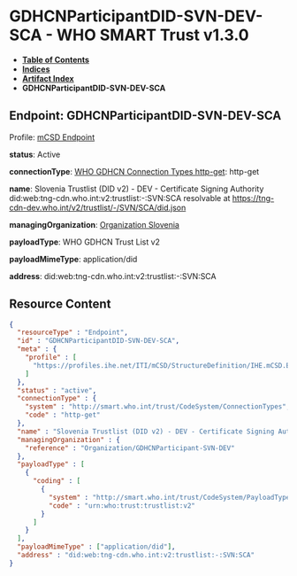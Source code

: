 # GDHCNParticipantDID-SVN-DEV-SCA - WHO SMART Trust v1.3.0

* [**Table of Contents**](toc.md)
* [**Indices**](indices.md)
* [**Artifact Index**](artifacts.md)
* **GDHCNParticipantDID-SVN-DEV-SCA**

## Endpoint: GDHCNParticipantDID-SVN-DEV-SCA

Profile: [mCSD Endpoint](https://profiles.ihe.net/ITI/mCSD/4.0.0/StructureDefinition-IHE.mCSD.Endpoint.html)

**status**: Active

**connectionType**: [WHO GDHCN Connection Types http-get](CodeSystem-ConnectionTypes.md#ConnectionTypes-http-get): http-get

**name**: Slovenia Trustlist (DID v2) - DEV - Certificate Signing Authority did:web:tng-cdn.who.int:v2:trustlist:-:SVN:SCA resolvable at https://tng-cdn-dev.who.int/v2/trustlist/-/SVN/SCA/did.json

**managingOrganization**: [Organization Slovenia](Organization-GDHCNParticipant-SVN-DEV.md)

**payloadType**: WHO GDHCN Trust List v2

**payloadMimeType**: application/did

**address**: did:web:tng-cdn.who.int:v2:trustlist:-:SVN:SCA



## Resource Content

```json
{
  "resourceType" : "Endpoint",
  "id" : "GDHCNParticipantDID-SVN-DEV-SCA",
  "meta" : {
    "profile" : [
      "https://profiles.ihe.net/ITI/mCSD/StructureDefinition/IHE.mCSD.Endpoint"
    ]
  },
  "status" : "active",
  "connectionType" : {
    "system" : "http://smart.who.int/trust/CodeSystem/ConnectionTypes",
    "code" : "http-get"
  },
  "name" : "Slovenia Trustlist (DID v2) - DEV - Certificate Signing Authority\ndid:web:tng-cdn.who.int:v2:trustlist:-:SVN:SCA\nresolvable at https://tng-cdn-dev.who.int/v2/trustlist/-/SVN/SCA/did.json",
  "managingOrganization" : {
    "reference" : "Organization/GDHCNParticipant-SVN-DEV"
  },
  "payloadType" : [
    {
      "coding" : [
        {
          "system" : "http://smart.who.int/trust/CodeSystem/PayloadTypes",
          "code" : "urn:who:trust:trustlist:v2"
        }
      ]
    }
  ],
  "payloadMimeType" : ["application/did"],
  "address" : "did:web:tng-cdn.who.int:v2:trustlist:-:SVN:SCA"
}

```

